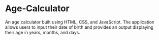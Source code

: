 # Age-Calculator
An age calculator built using HTML, CSS, and JavaScript. The application allows users to input their date of birth and provides an output displaying their age in years, months, and days.

